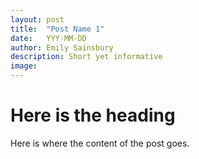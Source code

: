 ```yaml
---
layout: post
title:  "Post Name 1"
date:   YYY-MM-DD
author: Emily Sainsbury
description: Short yet informative
image:
---
```


# Here is the heading

Here is where the content of the post goes.
